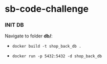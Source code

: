 # sb-code-challenge

### INIT DB

Navigate to folder **db/**:

- `docker build -t shop_back_db .`

- `docker run -p 5432:5432 -d shop_back_db`
